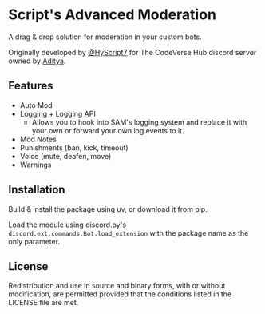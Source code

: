 # Script's Advanced Moderation

A drag & drop solution for moderation in your custom bots.

Originally developed by [@HyScript7](https://github.com/HyScript7) for The CodeVerse Hub discord server owned by [Aditya](https://github.com/youngcoder45/).

## Features

* Auto Mod
* Logging + Logging API
  * Allows you to hook into SAM's logging system and replace it with your own or forward your own log events to it.
* Mod Notes
* Punishments (ban, kick, timeout)
* Voice (mute, deafen, move)
* Warnings

## Installation

Build & install the package using uv, or download it from pip.

Load the module using discord.py's `discord.ext.commands.Bot.load_extension` with the package name as the only parameter.

## License

Redistribution and use in source and binary forms, with or without modification, are permitted provided that the conditions listed in the LICENSE file are met.

